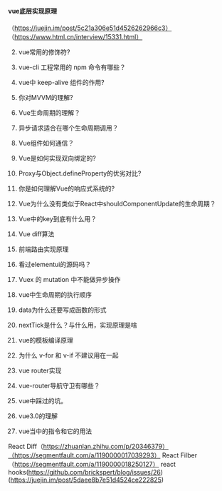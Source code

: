 #### vue底层实现原理
（https://juejin.im/post/5c21a306e51d4526262966c3）
（https://www.html.cn/interview/15331.html）

2. vue常用的修饰符?

3. vue-cli 工程常用的 npm 命令有哪些？

4. vue中 keep-alive 组件的作用?

5. 你对MVVM的理解?

6. Vue生命周期的理解？

7. 异步请求适合在哪个生命周期调用？

8. Vue组件如何通信？

9. Vue是如何实现双向绑定的?

10. Proxy与Object.defineProperty的优劣对比?

11. 你是如何理解Vue的响应式系统的?

14. Vue为什么没有类似于React中shouldComponentUpdate的生命周期？

15. Vue中的key到底有什么用？

16. Vue diff算法

17. 前端路由实现原理


19. 看过elementui的源码吗？

20.  Vuex 的 mutation 中不能做异步操作

21. vue中生命周期的执行顺序

22. data为什么还要写成函数的形式

23. nextTick是什么？与什么用，实现原理是啥

24. vue的模板编译原理

25. 为什么 v-for 和 v-if 不建议用在一起

26. vue router实现

27. vue-router导航守卫有哪些？

28. vue中踩过的坑。

29. vue3.0的理解

30. vue当中的指令和它的用法


React Diff（https://zhuanlan.zhihu.com/p/20346379）（https://segmentfault.com/a/1190000017039293）
React Filber （https://segmentfault.com/a/1190000018250127）
react hooks(https://github.com/brickspert/blog/issues/26)(https://juejin.im/post/5daee8b7e51d4524ce222825)